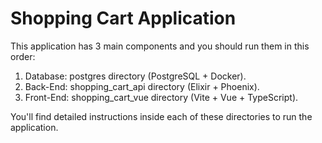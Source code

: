 # Shopping Cart Application

This application has 3 main components and you should run them in this order:

1. Database: postgres directory (PostgreSQL + Docker).
2. Back-End: shopping_cart_api directory (Elixir + Phoenix).
3. Front-End: shopping_cart_vue directory (Vite + Vue + TypeScript).

You'll find detailed instructions inside each of these directories to run the application.
